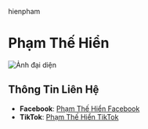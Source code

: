 hienpham
# Phạm Thế Hiển

![Ảnh đại diện](images/image.jpg)

## Thông Tin Liên Hệ
- **Facebook**: [Phạm Thế Hiển Facebook](https://facebook.com/your-facebook-profile)
- **TikTok**: [Phạm Thế Hiển TikTok](https://tiktok.com/@your-tiktok-profile)
